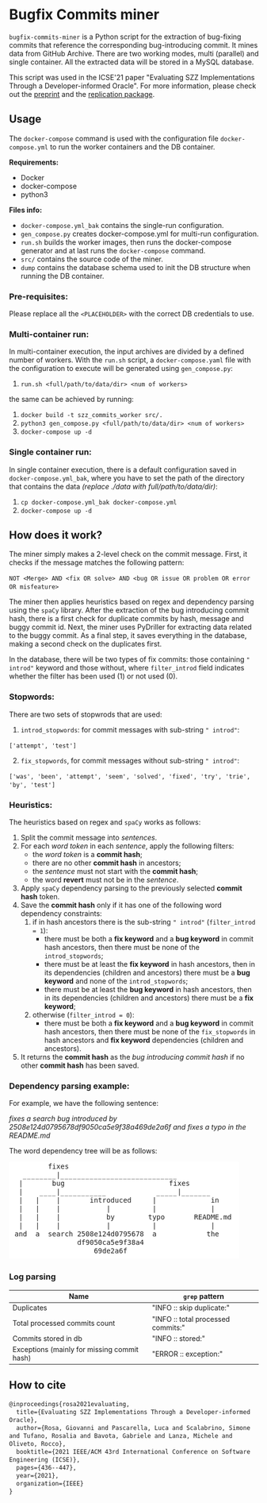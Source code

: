 # Bugfix Commits miner

`bugfix-commits-miner` is a Python script for the extraction of bug-fixing commits that reference the corresponding bug-introducing commit. It mines data from GitHub Archive.
There are two working modes, multi (parallel) and single container. All the extracted data will be stored in a MySQL database.

This script was used in the ICSE'21 paper "Evaluating SZZ Implementations Through a Developer-informed Oracle". For more information, please check out the [preprint](https://arxiv.org/abs/2102.03300) and the [replication package](https://github.com/grosa1/icse2021-szz-replication-package).

## Usage

The `docker-compose` command is used with the configuration file `docker-compose.yml` to run the worker containers and the DB container.

**Requirements:**

* Docker
* docker-compose
* python3

**Files info:**

* `docker-compose.yml_bak` contains the single-run configuration.
* `gen_compose.py` creates docker-compose.yml for multi-run configuration.
* `run.sh` builds the worker images, then runs the docker-compose generator and at last runs the `docker-compose` command.
* `src/` contains the source code of the miner.
* `dump` contains the database schema used to init the DB structure when running the DB container.

### Pre-requisites:

Please replace all the `<PLACEHOLDER>` with the correct DB credentials to use.

### Multi-container run:

In multi-container execution, the input archives are divided by a defined number of workers. With the `run.sh` script, a `docker-compose.yaml` file with the configuration to execute will be generated using `gen_compose.py`:

 1. `run.sh <full/path/to/data/dir> <num of workers>`
 
the same can be achieved by running:

 1. `docker build -t szz_commits_worker src/.`
 2. `python3 gen_compose.py <full/path/to/data/dir> <num of workers>`
 3. `docker-compose up -d`
 

### Single container run:

In single container execution, there is a default configuration saved in `docker-compose.yml_bak`, where you have to set the path of the directory that contains the data *(replace ./data with full/path/to/data/dir)*:

 1. `cp docker-compose.yml_bak docker-compose.yml`
 2. `docker-compose up -d`

 ## How does it work?

The miner simply makes a 2-level check on the commit message. First, it checks if the message matches the following pattern:

 `NOT <Merge> AND <fix OR solve> AND <bug OR issue OR problem OR error OR misfeature>`

The miner then applies heuristics based on regex and dependency parsing using the `spaCy` library. After the extraction of the bug introducing commit hash, there is a first check for duplicate commits by hash, message and buggy commit id. Next, the miner uses PyDriller for extracting data related to the buggy commit. As a final step, it saves everything in the database, making a second check on the duplicates first.

In the database, there will be two types of fix commits: those containing `" introd"` keyword and those without, where `filter_introd` field indicates whether the filter has been used (1) or not used (0).

### Stopwords:

There are two sets of stopwrods that are used:

1. `introd_stopwords`: for commit messages with sub-string `" introd"`:
 
`['attempt', 'test']`

2. `fix_stopwords`, for commit messages without sub-string `" introd"`:

 `['was', 'been', 'attempt', 'seem', 'solved', 'fixed', 'try', 'trie', 'by', 'test']`
 
### Heuristics:

The heuristics based on regex and `spaCy` works as follows:

1. Split the commit message into *sentences*.
2. For each *word token* in each *sentence*, apply the following filters:
    * the *word token* is a **commit hash**;
    * there are no other **commit hash** in ancestors;
    * the *sentence* must not start with the **commit hash**;
    * the word **revert** must not be in the *sentence*.
3. Apply `spaCy` dependency parsing to the previously selected **commit hash** token.
4. Save the **commit hash** only if it has one of the following word dependency constraints:
    1. if in hash ancestors there is the sub-string `" introd"` (`filter_introd = 1`):
        * there must be both a **fix keyword** and a **bug keyword** in commit hash ancestors, then there must be none of the `introd_stopwords`;
        * there must be at least the **fix keyword** in hash ancestors, then in its dependencies (children and ancestors) there must be a **bug keyword** and none of the `introd_stopwords`;
        * there must be at least the **bug keyword** in hash ancestors, then in its dependencies (children and ancestors) there must be a **fix keyword**;
    2. otherwise (`filter_introd = 0`):
        * there must be both a **fix keyword** and a **bug keyword** in commit hash ancestors, then there must be none of the `fix_stopwords` in hash ancestors and **fix keyword** dependencies (children and ancestors).
5. It returns the **commit hash** as the *bug introducing commit hash* if no other **commit hash** has been saved.

### Dependency parsing example:

For example, we have the following sentence:

*fixes a search bug introduced by 2508e124d0795678df9050ca5e9f38a469de2a6f and fixes a typo in the README.md*

The word dependency tree will be as follows:

![](example.png)

### Log parsing

| Name                                       |   `grep` pattern             |
|--------------------------------------------|------------------------------|
| Duplicates                                 | "INFO :: skip duplicate:"    |
| Total processed commits count              | "INFO :: total processed commits:" |
| Commits stored in db                       | "INFO :: stored:"            |
| Exceptions (mainly for missing commit hash)| "ERROR :: exception:"        |

## How to cite
```
@inproceedings{rosa2021evaluating,
  title={Evaluating SZZ Implementations Through a Developer-informed Oracle},
  author={Rosa, Giovanni and Pascarella, Luca and Scalabrino, Simone and Tufano, Rosalia and Bavota, Gabriele and Lanza, Michele and Oliveto, Rocco},
  booktitle={2021 IEEE/ACM 43rd International Conference on Software Engineering (ICSE)},
  pages={436--447},
  year={2021},
  organization={IEEE}
}
```